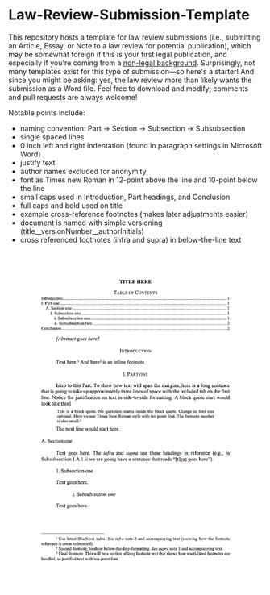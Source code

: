 # Law-Review-Submission-Template

This repository hosts a template for law review submissions (i.e., submitting an Article, Essay, or Note to a law review for potential publication), which may be somewhat foreign if this is your first legal publication, and especially if you're coming from a [non-legal background](https://www.cs.columbia.edu/~smb/blog/2013-12/index.html). Surprisingly, not many templates exist for this type of submission—so here's a starter! And since you might be asking: yes, the law review more than likely wants the submission as a Word file. Feel free to download and modify; comments and pull requests are always welcome!


Notable points include: 

- naming convention: Part → Section → Subsection → Subsubsection
- single spaced lines
- 0 inch left and right indentation (found in paragraph settings in Microsoft Word)
- justify text 
- author names excluded for anonymity 
- font as Times new Roman in 12-point above the line and 10-point below the line
- small caps used in Introduction, Part headings, and Conclusion
- full caps and bold used on title
- example cross-reference footnotes (makes later adjustments easier) 
- document is named with simple versioning (title__versionNumber__authorInitials)
- cross referenced footnotes (infra and supra) in below-the-line text 


![preview](outline.png?raw=true)
